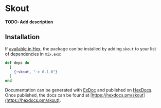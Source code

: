 # Skout

**TODO: Add description**

## Installation

If [available in Hex](https://hex.pm/docs/publish), the package can be installed
by adding `skout` to your list of dependencies in `mix.exs`:

```elixir
def deps do
  [
    {:skout, "~> 0.1.0"}
  ]
end
```

Documentation can be generated with [ExDoc](https://github.com/elixir-lang/ex_doc)
and published on [HexDocs](https://hexdocs.pm). Once published, the docs can
be found at [https://hexdocs.pm/skout](https://hexdocs.pm/skout).

